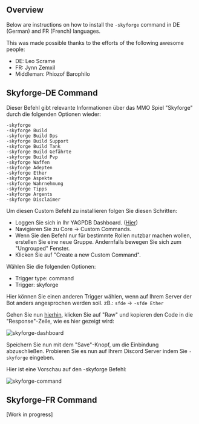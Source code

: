 ## Overview
Below are instructions on how to install the `-skyforge` command in DE (German) and FR (French) languages.

This was made possible thanks to the efforts of the following awesome people:
- DE: Leo Scrame
- FR: Jynn Zemxil
- Middleman: Phiozof Barophilo

## Skyforge-DE Command
Dieser Befehl gibt relevante Informationen über das MMO Spiel "Skyforge" durch die folgenden Optionen wieder:

```
-skyforge
-skyforge Build
-skyforge Build Dps
-skyforge Build Support
-skyforge Build Tank
-skyforge Build Gefährte
-skyforge Build Pvp
-skyforge Waffen
-skyforge Adepten
-skyforge Ether
-skyforge Aspekte
-skyforge Wahrnehmung
-skyforge Tipps
-skyforge Argents
-skyforge Disclaimer
```

Um diesen Custom Befehl zu installieren folgen Sie diesen Schritten:
- Loggen Sie sich in Ihr YAGPDB Dashboard. ([Hier]( https://yagpdb.xyz/manage ))
- Navigieren Sie zu Core -> Custom Commands.
- Wenn Sie den Befehl nur für bestimmte Rollen nutzbar machen wollen, erstellen Sie eine neue Gruppe. Andernfalls bewegen Sie sich zum "Ungrouped" Fenster.
- Klicken Sie auf "Create a new Custom Command".

Wählen Sie die folgenden Optionen:
- Trigger type: command
- Trigger: skyforge

Hier können Sie einen anderen Trigger wählen, wenn auf Ihrem Server der Bot anders angesprochen werden soll. zB.: `sfde` -> `-sfde Ether`

Gehen Sie nun [hierhin](https://github.com/Samillion/skyforge-yagpdb/blob/main/translations/skyforge-DE.go), klicken Sie auf "Raw" und kopieren den Code in die "Response"-Zeile, wie es hier gezeigt wird:

![skyforge-dashboard](https://i.imgur.com/HXHfqQE.jpeg)

Speichern Sie nun mit dem "Save"-Knopf, um die Einbindung abzuschließen. Probieren Sie es nun auf Ihrem Discord Server indem Sie `-skyforge` eingeben.

Hier ist eine Vorschau auf den -skyforge Befehl:

![skyforge-command](https://i.imgur.com/zZS1y2P.jpeg)

## Skyforge-FR Command
[Work in progress]
